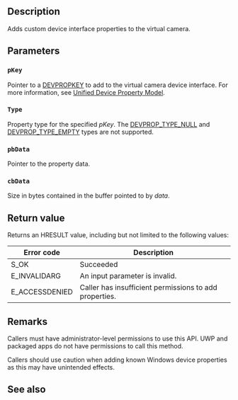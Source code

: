 ## Description

Adds custom device interface properties to the virtual camera.

## Parameters

### `pKey`

Pointer to a [DEVPROPKEY](https://learn.microsoft.com/windows-hardware/drivers/install/devpropkey) to add to the virtual camera device interface. For more information, see [Unified Device Property Model](https://learn.microsoft.com/windows-hardware/drivers/install/unified-device-property-model--windows-vista-and-later-).

### `Type`

Property type for the specified *pKey*. The [DEVPROP_TYPE_NULL](https://learn.microsoft.com/windows-hardware/drivers/install/devprop-type-null) and [DEVPROP_TYPE_EMPTY](https://learn.microsoft.com/windows-hardware/drivers/install/devprop-type-empty) types are not supported.

### `pbData`

Pointer to the property data.

### `cbData`

Size in bytes contained in the buffer pointed to by *data*.

## Return value

Returns an HRESULT value, including but not limited to the following values:

| Error code | Description |
|------------|-------------|
| S_OK | Succeeded |
| E_INVALIDARG | An input parameter is invalid. |
| E_ACCESSDENIED | Caller has insufficient permissions to add properties. |

## Remarks

Callers must have administrator-level permissions to use this API. UWP and packaged apps do not have permissions to call this method.

Callers should use caution when adding known Windows device properties as this may have unintended effects.

## See also